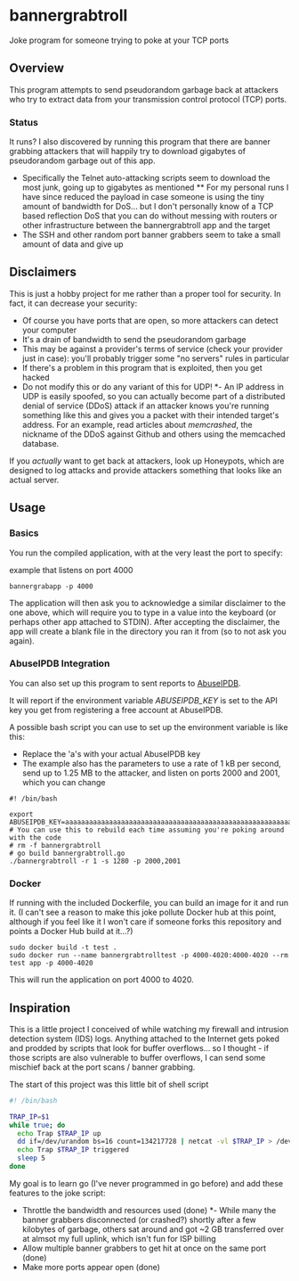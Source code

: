 # bannergrabtroll
Joke program for someone trying to poke at your TCP ports

## Overview

This program attempts to send pseudorandom garbage back at attackers who try to extract data from your transmission control protocol (TCP) ports.

### Status

It runs? I also discovered by running this program that there are banner grabbing attackers that will happily try to download gigabytes of pseudorandom garbage out of this app.

* Specifically the Telnet auto-attacking scripts seem to download the most junk, going up to gigabytes as mentioned
** For my personal runs I have since reduced the payload in case someone is using the tiny amount of bandwidth for DoS... but I don't personally know of a TCP based reflection DoS that you can do without messing with routers or other infrastructure between the bannergrabtroll app and the target
* The SSH and other random port banner grabbers seem to take a small amount of data and give up

## Disclaimers

This is just a hobby project for me rather than a proper tool for security. In fact, it can decrease your security:

* Of course you have ports that are open, so more attackers can detect your computer
* It's a drain of bandwidth to send the pseudorandom garbage
* This may be against a provider's terms of service (check your provider just in case): you'll probably trigger some "no servers" rules in particular
* If there's a problem in this program that is exploited, then you get hacked
* Do not modify this or do any variant of this for UDP!
*- An IP address in UDP is easily spoofed, so you can actually become part of a distributed denial of service (DDoS) attack if an attacker knows you're running something like this and gives you a packet with their intended target's address. For an example, read articles about _memcrashed_, the nickname of the DDoS against Github and others using the memcached database.

If you _actually_ want to get back at attackers, look up Honeypots, which are designed to log attacks and provide attackers something that looks like an actual server.

## Usage

### Basics

You run the compiled application, with at the very least the port to specify:

example that listens on port 4000

```
bannergrabapp -p 4000
```

The application will then ask you to acknowledge a similar disclaimer to the one above, which will require you to type in a value into the keyboard (or perhaps other app attached to STDIN). After accepting the disclaimer, the app will create a blank file in the directory you ran it from (so to not ask you again).

### AbuseIPDB Integration

You can also set up this program to sent reports to [AbuseIPDB](https://www.abuseipdb.com/).

It will report if the environment variable _ABUSEIPDB_KEY_ is set to the API key you get from registering a free account at AbuseIPDB.

A possible bash script you can use to set up the environment variable is like this:
* Replace the 'a's with your actual AbuseIPDB key
* The example also has the parameters to use a rate of 1 kB per second, send up to 1.25 MB to the attacker, and listen on ports 2000 and 2001, which you can change

```
#! /bin/bash

export ABUSEIPDB_KEY=aaaaaaaaaaaaaaaaaaaaaaaaaaaaaaaaaaaaaaaaaaaaaaaaaaaaaaaaaaaaaaaaaaaaaaaaaaaaaaaa
# You can use this to rebuild each time assuming you're poking around with the code
# rm -f bannergrabtroll
# go build bannergrabtroll.go
./bannergrabtroll -r 1 -s 1280 -p 2000,2001
```

### Docker

If running with the included Dockerfile, you can build an image for it and run it. (I can't see a reason to make this joke pollute Docker hub at this point, although if you feel like it I won't care if someone forks this repository and points a Docker Hub build at it...?)

```
sudo docker build -t test .
sudo docker run --name bannergrabtrolltest -p 4000-4020:4000-4020 --rm test app -p 4000-4020
```

This will run the application on port 4000 to 4020.

## Inspiration

This is a little project I conceived of while watching my firewall and intrusion detection system (IDS) logs. Anything attached to the Internet gets poked and prodded by scripts that look for buffer overflows... so I thought - if those scripts are also vulnerable to buffer overflows, I can send some mischief back at the port scans / banner grabbing.

The start of this project was this little bit of shell script

```bash
#! /bin/bash

TRAP_IP=$1
while true; do
  echo Trap $TRAP_IP up
  dd if=/dev/urandom bs=16 count=134217728 | netcat -vl $TRAP_IP > /dev/null
  echo Trap $TRAP_IP triggered
  sleep 5
done
```

My goal is to learn go (I've never programmed in go before) and add these features to the joke script:

* Throttle the bandwidth and resources used (done)
*- While many the banner grabbers disconnected (or crashed?) shortly after a few kilobytes of garbage, others sat around and got ~2 GB transferred over at almsot my full uplink, which isn't fun for ISP billing
* Allow multiple banner grabbers to get hit at once on the same port (done)
* Make more ports appear open (done)


